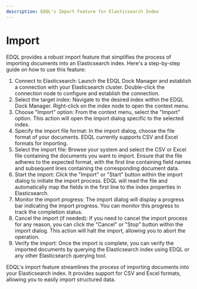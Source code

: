 ```yaml
---
description: EDQL's Import Feature for Elasticsearch Index
---
```


# Import

EDQL provides a robust import feature that simplifies the process of importing documents into an Elasticsearch index. Here's a step-by-step guide on how to use this feature:

1. Connect to Elasticsearch: Launch the EDQL Dock Manager and establish a connection with your Elasticsearch cluster. Double-click the connection node to configure and establish the connection.
2. Select the target index: Navigate to the desired index within the EDQL Dock Manager. Right-click on the index node to open the context menu.
3. Choose "Import" option: From the context menu, select the "Import" option. This action will open the import dialog specific to the selected index.
4. Specify the import file format: In the import dialog, choose the file format of your documents. EDQL currently supports CSV and Excel formats for importing.
5. Select the import file: Browse your system and select the CSV or Excel file containing the documents you want to import. Ensure that the file adheres to the expected format, with the first line containing field names and subsequent lines containing the corresponding document data.
6. Start the import: Click the "Import" or "Start" button within the import dialog to initiate the import process. EDQL will read the file and automatically map the fields in the first line to the index properties in Elasticsearch.
7. Monitor the import progress: The import dialog will display a progress bar indicating the import progress. You can monitor this progress to track the completion status.
8. Cancel the import (if needed): If you need to cancel the import process for any reason, you can click the "Cancel" or "Stop" button within the import dialog. This action will halt the import, allowing you to abort the operation.
9. Verify the import: Once the import is complete, you can verify the imported documents by querying the Elasticsearch index using EDQL or any other Elasticsearch querying tool.

EDQL's import feature streamlines the process of importing documents into your Elasticsearch index. It provides support for CSV and Excel formats, allowing you to easily import structured data.&#x20;
